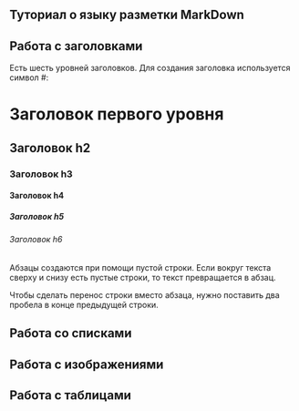 ## Туториал о языку разметки MarkDown

## Работа с заголовками

Есть шесть уровней заголовков. Для создания заголовка используется символ #:
# Заголовок первого уровня
## Заголовок h2
### Заголовок h3
#### Заголовок h4
##### Заголовок h5
###### Заголовок h6

Абзацы создаются при помощи пустой строки. Если вокруг
текста сверху и снизу есть пустые строки, то текст
превращается в абзац.

Чтобы сделать перенос строки вместо абзаца,
нужно поставить два пробела в конце предыдущей строки.

## Работа со списками

## Работа с изображениями

## Работа с таблицами